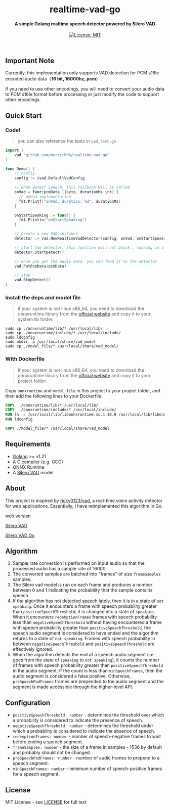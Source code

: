 <h1 align="center">
  <br>
  realtime-vad-go
  <br>
</h1>
<h4 align="center">A simple Golang realtime speech detector powered by Silero VAD</h4>
<p align="center">
  <a href="LICENSE"><img src="https://img.shields.io/badge/License-MIT-yellow.svg" alt="License: MIT"></a>
</p>
<br>

## Important Note

Currently, this implementation only supports VAD detection for PCM s16le encoded audio data（**16 bit, 16000hz, pcm**）.

If you need to use other encodings, you will need to convert your audio data to PCM s16le format before processing or just modify the code to support other encodings.

## Quick Start

### Code!

> you can also reference the tests in `vad_test.go`

```go
import (
    vad "github.com/mereithhh/realtime-vad-go"
)

func Demo() {
    // config
    config := &vad.DefaultVadConfig

    // when detect speech, this callback will be called
    onVad = func(pcmData []byte, durationMs int) {
      // onVad implementation
      fmt.Printf("onVad, duration: %d", durationMs)
    }

    onStartSpeaking := func() {
      fmt.Println("onStartSpeaking")
    }

    // Create a new VAD instance
    detector := vad.NewRealTimeVadDetector(config, onVad, onStartSpeaking)

    // start the detector, this function will not block , running in a goroutine
    detector.StartDetect()

    // once you get the audio data, you can feed it to the detector
    vad.PutPcmData(pcmData)

    // stop
    vad.StopDetect()
}

```

### Install the deps and model file

> if your system is not linux x86_64, you need to download the onnxruntime library from the [official website](https://onnxruntime.ai/docs/build/ep_onnxruntime.html) and copy it to your system lib folder.

```shell
sudo cp ./onnxruntime/lib/* /usr/local/lib/
sudo cp ./onnxruntime/include/* /usr/local/include/
sudo ldconfig
sudo mkdir -p /usr/local/share/vad_model
sudo cp ./model_file/* /usr/local/share/vad_model/
```

### With Dockerfile

> if your system is not linux x86_64, you need to download the onnxruntime library from the [official website](https://onnxruntime.ai/docs/build/ep_onnxruntime.html) and copy it to your project folder.

Copy `onnxruntime` and `model_file` in this project to your project folder, and then add the following lines to your Dockerfile:

```dockerfile
COPY  ./onnxruntime/lib/* /usr/local/lib/
COPY  ./onnxruntime/include/* /usr/local/include/
RUN ln -s /usr/local/lib/libonnxruntime.so.1.18.0 /usr/local/lib/libonnxruntime.so
RUN ldconfig

COPY ./model_file/* /usr/local/share/vad_model
```

## Requirements

- [Golang](https://go.dev/doc/install) >= v1.21
- A C compiler (e.g. GCC)
- ONNX Runtime
- A [Silero VAD](https://github.com/snakers4/silero-vad) model

## About

This project is inspired by [ricky0123/vad](https://github.com/ricky0123/vad), a real-time voice activity detector for web applications. Essentially, I have reimplemented this algorithm in Go.

[web version](https://www.vad.ricky0123.com/)

[Silero VAD](https://github.com/snakers4/silero-vad)

[Silero VAD Go](https://github.com/streamer45/silero-vad-go)

## Algorithm

1.  Sample rate conversion is performed on input audio so that the processed audio has a sample rate of 16000.
2.  The converted samples are batched into "frames" of size `frameSamples` samples.
3.  The Silero vad model is run on each frame and produces a number between 0 and 1 indicating the probability that the sample contains speech.
4.  If the algorithm has not detected speech lately, then it is in a state of `not speaking`. Once it encounters a frame with speech probability greater than `positiveSpeechThreshold`, it is changed into a state of `speaking`. When it encounters `redemptionFrames` frames with speech probability less than `negativeSpeechThreshold` without having encountered a frame with speech probability greater than `positiveSpeechThreshold`, the speech audio segment is considered to have ended and the algorithm returns to a state of `not speaking`. Frames with speech probability in between `negativeSpeechThreshold` and `positiveSpeechThreshold` are effectively ignored.
5.  When the algorithm detects the end of a speech audio segment (i.e. goes from the state of `speaking` to `not speaking`), it counts the number of frames with speech probability greater than `positiveSpeechThreshold` in the audio segment. If the count is less than `minSpeechFrames`, then the audio segment is considered a false positive. Otherwise, `preSpeechPadFrames` frames are prepended to the audio segment and the segment is made accessible through the higher-level API.

## Configuration

- `positiveSpeechThreshold: number` - determines the threshold over which a probability is considered to indicate the presence of speech.
- `negativeSpeechThreshold: number` - determines the threshold under which a probability is considered to indicate the absence of speech.
- `redemptionFrames: number` - number of speech-negative frames to wait before ending a speech segment.
- `frameSamples: number` - the size of a frame in samples - 1536 by default and probably should not be changed.
- `preSpeechPadFrames: number` - number of audio frames to prepend to a speech segment.
- `minSpeechFrames: number` - minimum number of speech-positive frames for a speech segment.

## License

MIT License - see [LICENSE](LICENSE) for full text
